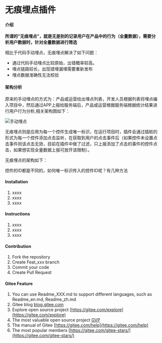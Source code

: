 # 无痕埋点插件

#### 介绍
**所谓的”无痕埋点”，就是无差别的记录用户在产品中的行为（全量数据），需要分析用户数据时，针对全量数据进行筛选**

相比于代码手动埋点，无痕埋点解决了如下问题：

- 通过代码手动埋点比较原始，出错概率较高。
- 埋点链路较长，出现错埋漏埋需要重新发布
- 埋点数据准确性无法校验



#### 架构分析
原来的手动埋点的方式为：产品或运营给出埋点列表，开发人员根据列表将埋点编入项目中，然后通过APP上报给服务端后，产品或运营根据服务端根据统计结果进行用户行为分析,相关架构图如下：

![手动埋点](https://img-blog.csdnimg.cn/9e31ab1780d44afe8f7b1ea85a4d6e87.png?x-oss-process=image/watermark,type_d3F5LXplbmhlaQ,shadow_50,text_Q1NETiBA55av5Lq66Zmi55qE6Zmi6ZW_5aSn5Lq6,size_20,color_FFFFFF,t_70,g_se,x_16)



无痕埋点则是应用为每一个控件生成唯一标识，在运行项目时，插件会通过插桩的形式为每一个控件添加点击监听，在获取到用户的点击事件后（如果控件未设置点击事件则该点击无效，目前在插件中做了过滤，只上报添加了点击的事件的控件点击，如果想实现全量数据上报可放开该限制）。



无痕埋点的架构如下：





控件的ID都是不同的，如何唯一标识传入的控件ID呢？有几种方法

#### Installation

1.  xxxx
2.  xxxx
3.  xxxx

#### Instructions

1.  xxxx
2.  xxxx
3.  xxxx

#### Contribution

1.  Fork the repository
2.  Create Feat_xxx branch
3.  Commit your code
4.  Create Pull Request


#### Gitee Feature

1.  You can use Readme\_XXX.md to support different languages, such as Readme\_en.md, Readme\_zh.md
2.  Gitee blog [blog.gitee.com](https://blog.gitee.com)
3.  Explore open source project [https://gitee.com/explore](https://gitee.com/explore)
4.  The most valuable open source project [GVP](https://gitee.com/gvp)
5.  The manual of Gitee [https://gitee.com/help](https://gitee.com/help)
6.  The most popular members  [https://gitee.com/gitee-stars/](https://gitee.com/gitee-stars/)
